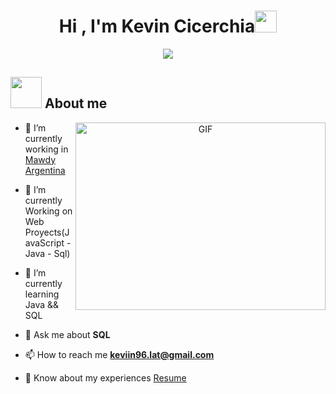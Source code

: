 <h1 align="center"><b>Hi , I'm Kevin Cicerchia</b><img src="https://media.giphy.com/media/hvRJCLFzcasrR4ia7z/giphy.gif" width="35"></h1>

<p align="center">
  <img src="https://readme-typing-svg.herokuapp.com?font=Time+New+Roman&color=cyan&size=25&center=true&vCenter=true&width=600&height=100&lines=Soy+Un+Estudiante+de+Desarrollo..&sword;++;Self-taught+Front-End+Developer,;Computer+Science+Student,;CTF+Newbie,;Active+Learner/Researcher,;Love+to+learn+new+stuffs..<3"></a>
</p>

## <picture><img src = "https://github.com/7oSkaaa/7oSkaaa/blob/main/Images/about_me.gif?raw=true" width = 50px></picture> About me

<a target="_blank" align="center">
  <img align="right" top="500" height="300" width="400" alt="GIF" src="https://media.giphy.com/media/SWoSkN6DxTszqIKEqv/giphy.gif">
</a>
</a>

- 🔭 I’m currently working in <a href="https://www.mawdy.com.ar/" target="blank">Mawdy Argentina</a>

- 🌱 I’m currently Working on Web Proyects(JavaScript - Java - Sql)

- 🌱 I’m currently learning Java && SQL <a href="https://github.com/100rabhcsmc/100DaysOfSwift" target="blank"></a>

- 💬 Ask me about **SQL**

- 📫 How to reach me **keviin96.lat@gmail.com**

- 📄 Know about my experiences <a href="https://www.linkedin.com/in/kevin-cicerchia-43099a240/" target="blank">Resume</a>
<!--
**KevinCicerchia/KevinCicerchia** is a ✨ _special_ ✨ repository because its `README.md` (this file) appears on your GitHub profile.

Here are some ideas to get you started:

- 🔭 I’m currently working on ...
- 🌱 I’m currently learning ...
- 👯 I’m looking to collaborate on ...
- 🤔 I’m looking for help with ...
- 💬 Ask me about ...
- 📫 How to reach me: ...
- 😄 Pronouns: ...
- ⚡ Fun fact: ...
-->



